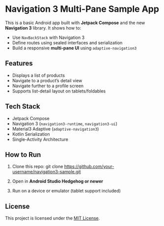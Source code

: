 # Navigation 3 Multi-Pane Sample App

This is a basic Android app built with **Jetpack Compose** and the new **Navigation 3** library. It shows how to:

- Use `NavBackStack` with Navigation 3
- Define routes using sealed interfaces and serialization
- Build a responsive **multi-pane UI** using `adaptive-navigation3`

## Features

- Displays a list of products
- Navigate to a product’s detail view
- Navigate further to a profile screen
- Supports list-detail layout on tablets/foldables

## Tech Stack

- Jetpack Compose
- Navigation 3 (`navigation3-runtime`, `navigation3-ui`)
- Material3 Adaptive (`adaptive-navigation3`)
- Kotlin Serialization
- Single-Activity Architecture

## How to Run

1. Clone this repo: git clone https://github.com/your-username/navigation3-sample.git
2. Open in **Android Studio Hedgehog or newer**

3. Run on a device or emulator (tablet support included)

## License

This project is licensed under the [MIT License](LICENSE).
